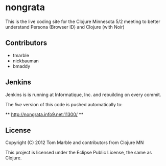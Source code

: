 # nongrata

This is the live coding site for the Clojure Minnesota
5/2 meeting to better understand Persona (Browser ID)
and Clojure (with Noir)

## Contributors

* tmarble
* nickbauman
* bmaddy

## Jenkins

Jenkins is is running at Informatique, Inc. and rebuilding on every commit.

The *live* version of this code is pushed automatically to:

** http://nongrata.info9.net:11300/ **

## License

Copyright (C) 2012 Tom Marble and contributors from Clojure MN

This project is licensed under the Eclipse Public License, the same as Clojure.

